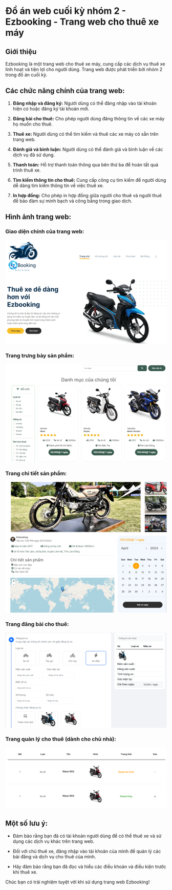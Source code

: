 # Đồ án web cuối kỳ nhóm 2 - Ezbooking - Trang web cho thuê xe máy

## Giới thiệu

Ezbooking là một trang web cho thuê xe máy, cung cấp các dịch vụ thuê xe linh hoạt và tiện lợi cho người dùng. Trang web được phát triển bởi nhóm 2 trong đồ án cuối kỳ.

## Các chức năng chính của trang web:

1. **Đăng nhập và đăng ký:** Người dùng có thể đăng nhập vào tài khoản hiện có hoặc đăng ký tài khoản mới.

2. **Đăng bài cho thuê:** Cho phép người dùng đăng thông tin về các xe máy họ muốn cho thuê.

3. **Thuê xe:** Người dùng có thể tìm kiếm và thuê các xe máy có sẵn trên trang web.

4. **Đánh giá và bình luận:** Người dùng có thể đánh giá và bình luận về các dịch vụ đã sử dụng.

5. **Thanh toán:** Hỗ trợ thanh toán thông qua bên thứ ba để hoàn tất quá trình thuê xe.

6. **Tìm kiếm thông tin cho thuê:** Cung cấp công cụ tìm kiếm để người dùng dễ dàng tìm kiếm thông tin về việc thuê xe.

7. **In hợp đồng:** Cho phép in hợp đồng giữa người cho thuê và người thuê để bảo đảm sự minh bạch và công bằng trong giao dịch.

## Hình ảnh trang web:

### Giao diện chính của trang web:
![Main page](Demo/main_page.png)

### Trang trưng bày sản phẩm:
![Shop page](Demo/shop_page.png)

### Trang chi tiết sản phẩm:
![Detail page](Demo/detail_product_page.png)

### Trang đăng bài cho thuê:
![Lease page](Demo/lease_page.png)

### Trang quản lý cho thuê (dành cho chủ nhà):
![Manage page](Demo/mange_page_for_landlord.png)


## Một số lưu ý:

- Đảm bảo rằng bạn đã có tài khoản người dùng để có thể thuê xe và sử dụng các dịch vụ khác trên trang web.

- Đối với chủ thuê xe, đăng nhập vào tài khoản của mình để quản lý các bài đăng và dịch vụ cho thuê của mình.

- Hãy đảm bảo rằng bạn đã đọc và hiểu các điều khoản và điều kiện trước khi thuê xe.

Chúc bạn có trải nghiệm tuyệt vời khi sử dụng trang web Ezbooking!
